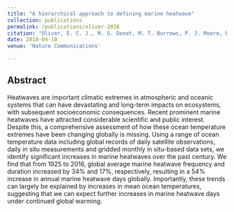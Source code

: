 ```yaml
---
title: "A hierarchical approach to defining marine heatwave"
collection: publications
permalink: /publications/oliver-2018
citation: "Oliver, E. C. J., M. G. Donat, M. T. Burrows, P. J. Moore, D. A. Smale, L. V. Alexander, J. Benthuysen, M. Feng, A. Sen Gupta, A. J. Hobday, N. J. Holbrook, S. E. Perkins-Kirkpatrick, <b>H. A. Scannell</b>, S. C. Straub, and T. Wernberg (2018), Longer and more frequent marine heatwaves over the past century, <i>Nat. Commun.</i>, 9: 1324, DOI: <a href='https://doi.org/10.1038/s41467-018-03732-9' target="_blank">10.1038/s41467-018-03732-9</a>"
date: 2018-04-10
venue: 'Nature Communications'

---
```



## Abstract
Heatwaves are important climatic extremes in atmospheric and oceanic systems that can have devastating and long-term impacts on ecosystems, with subsequent socioeconomic consequences. Recent prominent marine heatwaves have attracted considerable scientific and public interest. Despite this, a comprehensive assessment of how these ocean temperature extremes have been changing globally is missing. Using a range of ocean temperature data including global records of daily satellite observations, daily in situ measurements and gridded monthly in situ-based data sets, we identify significant increases in marine heatwaves over the past century. We find that from 1925 to 2016, global average marine heatwave frequency and duration increased by 34% and 17%, respectively, resulting in a 54% increase in annual marine heatwave days globally. Importantly, these trends can largely be explained by increases in mean ocean temperatures, suggesting that we can expect further increases in marine heatwave days under continued global warming.


